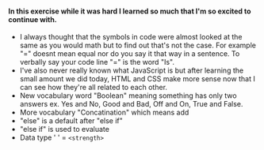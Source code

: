 #### In this exercise while it was hard I learned so much that I'm so excited to continue with.
* I always thought that the symbols in code were almost looked at the same as you would math but to find out that's not the case. For example "=" doesnt mean equal nor do you say it that way in a sentence. To verbally say your code line "=" is the word "Is". 
* I've also never really known what JavaScript is but after learning the small amount we did today, HTML and CSS make more sense now that I can see how they're all related to each other.
* New vocabulary word "Boolean" meaning something has only two answers ex. Yes and No, Good and Bad, Off and On, True and False.
* More vocabulary "Concatination" which means add
* "else" is a default after "else if"
* "else if" is used to evaluate 
* Data type ' ' = `<strength>`
